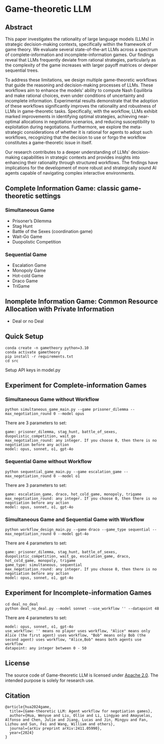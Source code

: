 # Game-theoretic LLM


## Abstract

This paper investigates the rationality of large language models (LLMs) in strategic decision-making contexts, specifically within the framework of game theory. We evaluate several state-of-the-art LLMs across a spectrum of complete-information and incomplete-information games. Our findings reveal that LLMs frequently deviate from rational strategies, particularly as the complexity of the game increases with larger payoff matrices or deeper sequential trees. 

To address these limitations, we design multiple game-theoretic workflows that guide the reasoning and decision-making processes of LLMs. These workflows aim to enhance the models' ability to compute Nash Equilibria and make rational choices, even under conditions of uncertainty and incomplete information. Experimental results demonstrate that the adoption of these workflows significantly improves the rationality and robustness of LLMs in game-theoretic tasks. Specifically, with the workflow, LLMs exhibit marked improvements in identifying optimal strategies, achieving near-optimal allocations in negotiation scenarios, and reducing susceptibility to exploitation during negotiations. Furthermore, we explore the meta-strategic considerations of whether it is rational for agents to adopt such workflows, recognizing that the decision to use or forgo the workflow constitutes a game-theoretic issue in itself. 

Our research contributes to a deeper understanding of LLMs' decision-making capabilities in strategic contexts and provides insights into enhancing their rationality through structured workflows. The findings have implications for the development of more robust and strategically sound AI agents capable of navigating complex interactive environments.

## Complete Information Game: classic game-theoretic settings
### Simultaneous Game

- Prisoner’s Dilemma
- Stag Hunt
- Battle of the Sexes (coordination game)
- Wait-Go Game
- Duopolistic Competition

### Sequential Game
- Escalation Game
- Monopoly Game
- Hot-cold Game
- Draco Game
- TriGame

## Inomplete Information Game: Common Resource Allocation with Private Information

- Deal or no Deal

  
## Quick Setup
```
conda create -n gametheory python=3.10
conda activate gametheory
pip install -r requirements.txt
cd src
```
Setup API keys in model.py

## Experiment for Complete-information Games

### Simultaneous Game without Workflow
```
python simultaneous_game_main.py --game prisoner_dilemma --max_negotiation_round 0 --model opus
```
There are 3 parameters to set:
```
game: prisoner_dilemma, stag_hunt, battle_of_sexes, duopolistic_competition, wait_go
max_negotiation_round: any integer. If you choose 0, then there is no negotiation before any action
model: opus, sonnet, o1, gpt-4o
```

### Sequential Game without Workflow
```
python sequential_game_main.py --game escalation_game --max_negotiation_round 0 --model o1
```
There are 3 parameters to set:
```
game: escalation_game, draco, hot_cold_game, monopoly, trigame
max_negotiation_round: any integer. If you choose 0, then there is no negotiation before any action
model: opus, sonnet, o1, gpt-4o
```

### Simultaneous Game and Sequential Game with Workflow
```
python workflow_design_main.py --game draco --game_type sequential --max_negotiation_round 0 --model gpt-4o
```
There are 4 parameters to set:
```
game: prisoner_dilemma, stag_hunt, battle_of_sexes, duopolistic_competition, wait_go, escalation_game, draco, hot_cold_game, monopoly, trigame
game_type: simultaneous, sequential
max_negotiation_round: any integer. If you choose 0, then there is no negotiation before any action
model: opus, sonnet, o1, gpt-4o
```

## Experiment for Incomplete-information Games
```
cd deal_no_deal
python deal_no_deal.py --model sonnet --use_workflow '' --datapoint 48
```
There are 4 parameters to set:
```
model: opus, sonnet, o1, gpt-4o
use_workflow: '' means no player uses workflow, "Alice" means only Alice (the first agent) uses workflow, "Bob" means only Bob (the second agent) uses workflow, "Alice,Bob" means both agents use workflow
datapoint: any integer between 0 - 50
```

## License
The source code of Game-theoretic LLM is licensed under [Apache 2.0](https://github.com/tatsu-lab/stanford_alpaca/blob/main/LICENSE). The intended purpose is solely for research use.

## Citation
```
@article{hua2024game,
  title={Game-theoretic LLM: Agent workflow for negotiation games},
  author={Hua, Wenyue and Liu, Ollie and Li, Lingyao and Amayuelas, Alfonso and Chen, Julie and Jiang, Lucas and Jin, Mingyu and Fan, Lizhou and Sun, Fei and Wang, William and others},
  journal={arXiv preprint arXiv:2411.05990},
  year={2024}
}
```
